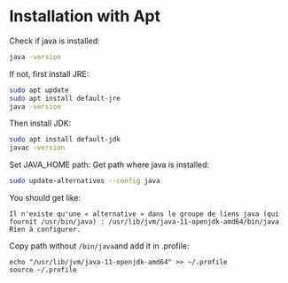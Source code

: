 # Installation with Apt

Check if java is installed:
```sh
java -version
```

If not, first install JRE:
```sh
sudo apt update
sudo apt install default-jre
java -version
```

Then install JDK:
```sh
sudo apt install default-jdk
javac -version
```

Set JAVA_HOME path:
Get path where java is installed:
```sh
sudo update-alternatives --config java
```
You should get like:
```
Il n'existe qu'une « alternative » dans le groupe de liens java (qui fournit /usr/bin/java) : /usr/lib/jvm/java-11-openjdk-amd64/bin/java
Rien à configurer.
```
Copy path without `/bin/java`and add it in .profile:
```
echo "/usr/lib/jvm/java-11-openjdk-amd64" >> ~/.profile
source ~/.profile
```


